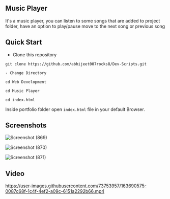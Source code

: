##  Music Player

It's a music player, you can listen to some songs that are added to project folder, have an option to play/pause move to the next song or previous song


## **Quick Start**
- Clone this repository

```pwsh
git clone https://github.com/abhijeet007rocks8/Dev-Scripts.git
```

```pwsh
- Change Directory
```

```pwsh
cd Web Development
```

```pwsh
cd Music Player
```

```pwsh
cd index.html
```
Inside portfolio folder open ```index.html``` file in your default Browser.

## Screenshots
![Screenshot (869)](https://user-images.githubusercontent.com/73753957/163690503-d03f86e7-c962-49e9-b797-cf7604c6d285.png)


![Screenshot (870)](https://user-images.githubusercontent.com/73753957/163690505-a3a90e10-ecbd-4272-8922-4bcb8832ebc9.png)


![Screenshot (871)](https://user-images.githubusercontent.com/73753957/163690510-db177266-3bb5-4d73-9062-be5992f450c1.png)


## Video

https://user-images.githubusercontent.com/73753957/163690575-0087c68f-1c4f-4ef2-a09c-6151a2292b66.mp4


